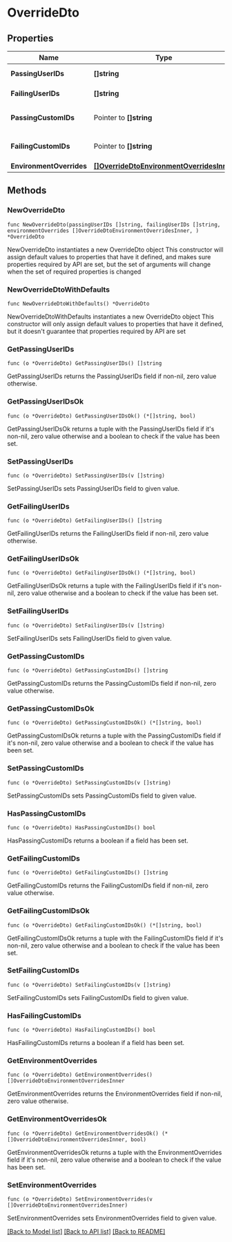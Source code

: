 # OverrideDto

## Properties

Name | Type | Description | Notes
------------ | ------------- | ------------- | -------------
**PassingUserIDs** | **[]string** | List of user IDs | 
**FailingUserIDs** | **[]string** | List of user IDs | 
**PassingCustomIDs** | Pointer to **[]string** | Optional list of custom IDs | [optional] 
**FailingCustomIDs** | Pointer to **[]string** | Optional list of custom IDs | [optional] 
**EnvironmentOverrides** | [**[]OverrideDtoEnvironmentOverridesInner**](OverrideDtoEnvironmentOverridesInner.md) |  | 

## Methods

### NewOverrideDto

`func NewOverrideDto(passingUserIDs []string, failingUserIDs []string, environmentOverrides []OverrideDtoEnvironmentOverridesInner, ) *OverrideDto`

NewOverrideDto instantiates a new OverrideDto object
This constructor will assign default values to properties that have it defined,
and makes sure properties required by API are set, but the set of arguments
will change when the set of required properties is changed

### NewOverrideDtoWithDefaults

`func NewOverrideDtoWithDefaults() *OverrideDto`

NewOverrideDtoWithDefaults instantiates a new OverrideDto object
This constructor will only assign default values to properties that have it defined,
but it doesn't guarantee that properties required by API are set

### GetPassingUserIDs

`func (o *OverrideDto) GetPassingUserIDs() []string`

GetPassingUserIDs returns the PassingUserIDs field if non-nil, zero value otherwise.

### GetPassingUserIDsOk

`func (o *OverrideDto) GetPassingUserIDsOk() (*[]string, bool)`

GetPassingUserIDsOk returns a tuple with the PassingUserIDs field if it's non-nil, zero value otherwise
and a boolean to check if the value has been set.

### SetPassingUserIDs

`func (o *OverrideDto) SetPassingUserIDs(v []string)`

SetPassingUserIDs sets PassingUserIDs field to given value.


### GetFailingUserIDs

`func (o *OverrideDto) GetFailingUserIDs() []string`

GetFailingUserIDs returns the FailingUserIDs field if non-nil, zero value otherwise.

### GetFailingUserIDsOk

`func (o *OverrideDto) GetFailingUserIDsOk() (*[]string, bool)`

GetFailingUserIDsOk returns a tuple with the FailingUserIDs field if it's non-nil, zero value otherwise
and a boolean to check if the value has been set.

### SetFailingUserIDs

`func (o *OverrideDto) SetFailingUserIDs(v []string)`

SetFailingUserIDs sets FailingUserIDs field to given value.


### GetPassingCustomIDs

`func (o *OverrideDto) GetPassingCustomIDs() []string`

GetPassingCustomIDs returns the PassingCustomIDs field if non-nil, zero value otherwise.

### GetPassingCustomIDsOk

`func (o *OverrideDto) GetPassingCustomIDsOk() (*[]string, bool)`

GetPassingCustomIDsOk returns a tuple with the PassingCustomIDs field if it's non-nil, zero value otherwise
and a boolean to check if the value has been set.

### SetPassingCustomIDs

`func (o *OverrideDto) SetPassingCustomIDs(v []string)`

SetPassingCustomIDs sets PassingCustomIDs field to given value.

### HasPassingCustomIDs

`func (o *OverrideDto) HasPassingCustomIDs() bool`

HasPassingCustomIDs returns a boolean if a field has been set.

### GetFailingCustomIDs

`func (o *OverrideDto) GetFailingCustomIDs() []string`

GetFailingCustomIDs returns the FailingCustomIDs field if non-nil, zero value otherwise.

### GetFailingCustomIDsOk

`func (o *OverrideDto) GetFailingCustomIDsOk() (*[]string, bool)`

GetFailingCustomIDsOk returns a tuple with the FailingCustomIDs field if it's non-nil, zero value otherwise
and a boolean to check if the value has been set.

### SetFailingCustomIDs

`func (o *OverrideDto) SetFailingCustomIDs(v []string)`

SetFailingCustomIDs sets FailingCustomIDs field to given value.

### HasFailingCustomIDs

`func (o *OverrideDto) HasFailingCustomIDs() bool`

HasFailingCustomIDs returns a boolean if a field has been set.

### GetEnvironmentOverrides

`func (o *OverrideDto) GetEnvironmentOverrides() []OverrideDtoEnvironmentOverridesInner`

GetEnvironmentOverrides returns the EnvironmentOverrides field if non-nil, zero value otherwise.

### GetEnvironmentOverridesOk

`func (o *OverrideDto) GetEnvironmentOverridesOk() (*[]OverrideDtoEnvironmentOverridesInner, bool)`

GetEnvironmentOverridesOk returns a tuple with the EnvironmentOverrides field if it's non-nil, zero value otherwise
and a boolean to check if the value has been set.

### SetEnvironmentOverrides

`func (o *OverrideDto) SetEnvironmentOverrides(v []OverrideDtoEnvironmentOverridesInner)`

SetEnvironmentOverrides sets EnvironmentOverrides field to given value.



[[Back to Model list]](../README.md#documentation-for-models) [[Back to API list]](../README.md#documentation-for-api-endpoints) [[Back to README]](../README.md)


